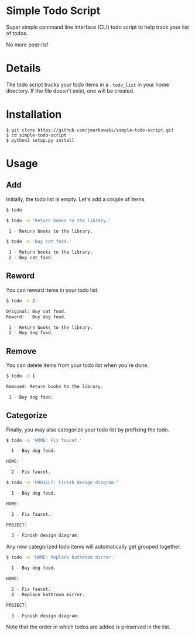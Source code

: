 # Simple Todo Script

Super simple command line interface (CLI) todo script to help track your
list of todos.

No more post-its!


# Details

The todo script tracks your todo items in a `.todo_list` in your home
directory. If the file doesn't exist, one will be created.


# Installation

    $ git clone https://github.com/jmarkowski/simple-todo-script.git
    $ cd simple-todo-script
    $ python3 setup.py install


# Usage

## Add

Initially, the todo list is empty. Let's add a couple of items.

```bash
$ todo

$ todo -a 'Return books to the library.'

 1 - Return books to the library.

$ todo -a 'Buy cat food.'

 1 - Return books to the library.
 2 - Buy cat food.

```

## Reword

You can reword items in your todo list.

```bash
$ todo -r 2

Original: Buy cat food.
Reword:   Buy dog food.

 1 - Return books to the library.
 2 - Buy dog food.

```

## Remove

You can delete items from your todo list when you're done.

```bash
$ todo -d 1

Removed: Return books to the library.

 1 - Buy dog food.

```

## Categorize

Finally, you may also categorize your todo list by prefixing the todo.

```bash
$ todo -a 'HOME: Fix faucet.'

  1 - Buy dog food.

HOME:

  2 - Fix faucet.

```

```bash
$ todo -a 'PROJECT: Finish design diagram.'

  1 - Buy dog food.

HOME:

  2 - Fix faucet.

PROJECT:

  3 - Finish design diagram.

```

Any new categorized todo items will automatically get grouped together.

```bash
$ todo -a 'HOME: Replace bathroom mirror.'

  1 - Buy dog food.

HOME:

  2 - Fix faucet.
  4 - Replace bathroom mirror.

PROJECT:

  3 - Finish design diagram.

```

Note that the order in which todos are added is preserved in the list.
